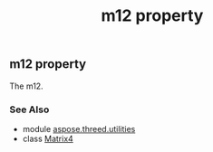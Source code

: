 ﻿---
title: m12 property
second_title: Aspose.3D for Python via .NET API References
description: 
type: docs
weight: 220
url: /python-net/aspose.threed.utilities/matrix4/m12/
is_root: false
---

## m12 property


The m12.

### See Also
* module [aspose.threed.utilities](../../)
* class [Matrix4](/3d/python-net/aspose.threed.utilities/matrix4)
